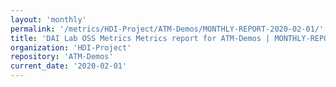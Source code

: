 ```yaml
---
layout: 'monthly'
permalink: '/metrics/HDI-Project/ATM-Demos/MONTHLY-REPORT-2020-02-01/'
title: 'DAI Lab OSS Metrics Metrics report for ATM-Demos | MONTHLY-REPORT-2020-02-01'
organization: 'HDI-Project'
repository: 'ATM-Demos'
current_date: '2020-02-01'
---
```

